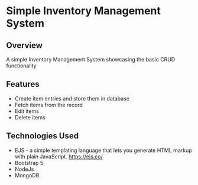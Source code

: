 # Simple Inventory Management System


## Overview

A simple Inventory Management System showcasing the basic CRUD functionality

## Features
- Create item entries and store them in database
- Fetch items from the record
- Edit items
- Delete items

## Technologies Used
- EJS - a simple templating language that lets you generate HTML markup with plain JavaScript. https://ejs.co/
- Bootstrap 5
- NodeJs
- MongoDB

